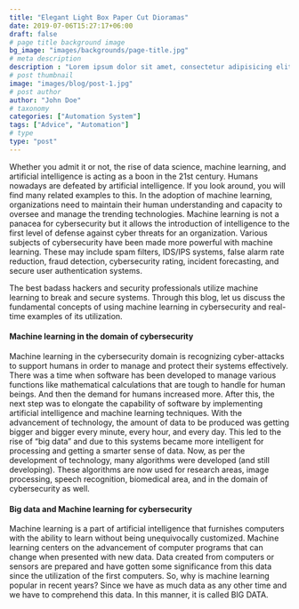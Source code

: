 ```yaml
---
title: "Elegant Light Box Paper Cut Dioramas"
date: 2019-07-06T15:27:17+06:00
draft: false
# page title background image
bg_image: "images/backgrounds/page-title.jpg"
# meta description
description : "Lorem ipsum dolor sit amet, consectetur adipisicing elit, sed do eiusmod tempor incididunt ut labore. dolore magna aliqua. Ut enim ad minim veniam, quis nostrud."
# post thumbnail
image: "images/blog/post-1.jpg"
# post author
author: "John Doe"
# taxonomy
categories: ["Automation System"]
tags: ["Advice", "Automation"]
# type
type: "post"
---
```


Whether you admit it or not, the rise of data science, machine learning, and artificial intelligence is acting as a boon in the 21st century. Humans nowadays are defeated by artificial intelligence. If you look around, you will find many related examples to this. In the adoption of machine learning, organizations need to maintain their human understanding and capacity to oversee and manage the trending technologies. Machine learning is not a panacea for cybersecurity but it allows the introduction of intelligence to the first level of defense against cyber threats for an organization. Various subjects of cybersecurity have been made more powerful with machine learning. These may include spam filters, IDS/IPS systems, false alarm rate reduction, fraud detection, cybersecurity rating, incident forecasting, and secure user authentication systems.

The best badass hackers and security professionals utilize machine learning to break and secure systems. Through this blog, let us discuss the fundamental concepts of using machine learning in cybersecurity and real-time examples of its utilization.


#### Machine learning in the domain of cybersecurity
Machine learning in the cybersecurity domain is recognizing cyber-attacks to support humans in order to manage and protect their systems effectively. There was a time when software has been developed to manage various functions like mathematical calculations that are tough to handle for human beings. And then the demand for humans increased more. After this, the next step was to elongate the capability of software by implementing artificial intelligence and machine learning techniques. With the advancement of technology, the amount of data to be produced was getting bigger and bigger every minute, every hour, and every day. This led to the rise of “big data” and due to this systems became more intelligent for processing and getting a smarter sense of data. Now, as per the development of technology, many algorithms were developed (and still developing). These algorithms are now used for research areas, image processing, speech recognition, biomedical area, and in the domain of cybersecurity as well.

#### Big data and Machine learning for cybersecurity
Machine learning is a part of artificial intelligence that furnishes computers with the ability to learn without being unequivocally customized. Machine learning centers on the advancement of computer programs that can change when presented with new data. Data created from computers or sensors are prepared and have gotten some significance from this data since the utilization of the first computers. So, why is machine learning popular in recent years? Since we have as much data as any other time and we have to comprehend this data. In this manner, it is called BIG DATA. 
